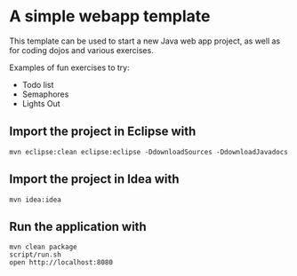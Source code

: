 
# A simple webapp template

This template can be used to start a new Java web app project, as well as for coding dojos and various exercises.

Examples of fun exercises to try:

 * Todo list
 * Semaphores
 * Lights Out


## Import the project in Eclipse with

    mvn eclipse:clean eclipse:eclipse -DdownloadSources -DdownloadJavadocs

## Import the project in Idea with

    mvn idea:idea

## Run the application with

    mvn clean package
    script/run.sh
    open http://localhost:8080

